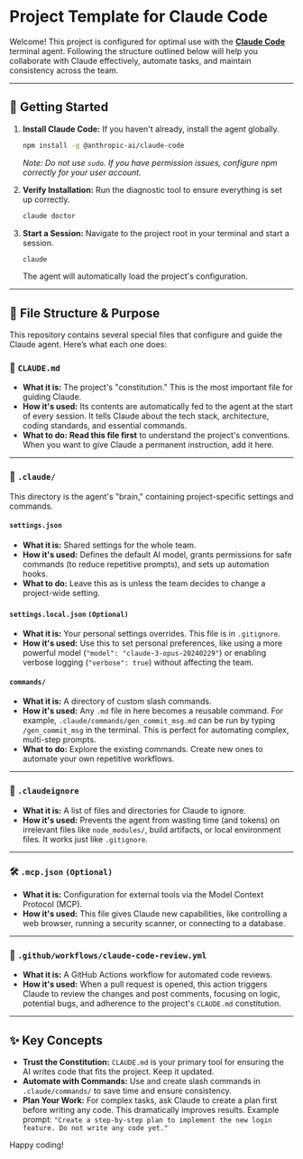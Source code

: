 # Project Template for Claude Code

Welcome! This project is configured for optimal use with the **[Claude Code](https://www.anthropic.com/claude-code)** terminal agent. Following the structure outlined below will help you collaborate with Claude effectively, automate tasks, and maintain consistency across the team.

---

## 🚀 Getting Started

1.  **Install Claude Code:** If you haven't already, install the agent globally.
    ```bash
    npm install -g @anthropic-ai/claude-code
    ```
    *Note: Do not use `sudo`. If you have permission issues, configure npm correctly for your user account.*

2.  **Verify Installation:** Run the diagnostic tool to ensure everything is set up correctly.
    ```bash
    claude doctor
    ```

3.  **Start a Session:** Navigate to the project root in your terminal and start a session.
    ```bash
    claude
    ```
    The agent will automatically load the project's configuration.

---

## 📂 File Structure & Purpose

This repository contains several special files that configure and guide the Claude agent. Here’s what each one does:

### 📄 `CLAUDE.md`
* **What it is:** The project's "constitution." This is the most important file for guiding Claude.
* **How it's used:** Its contents are automatically fed to the agent at the start of every session. It tells Claude about the tech stack, architecture, coding standards, and essential commands.
* **What to do:** **Read this file first** to understand the project's conventions. When you want to give Claude a permanent instruction, add it here.

---

### 🧠 `.claude/`
This directory is the agent's "brain," containing project-specific settings and commands.

#### `settings.json`
* **What it is:** Shared settings for the whole team.
* **How it's used:** Defines the default AI model, grants permissions for safe commands (to reduce repetitive prompts), and sets up automation hooks.
* **What to do:** Leave this as is unless the team decides to change a project-wide setting.

#### `settings.local.json` `(Optional)`
* **What it is:** Your personal settings overrides. This file is in `.gitignore`.
* **How it's used:** Use this to set personal preferences, like using a more powerful model (`"model": "claude-3-opus-20240229"`) or enabling verbose logging (`"verbose": true`) without affecting the team.

#### `commands/`
* **What it is:** A directory of custom slash commands.
* **How it's used:** Any `.md` file in here becomes a reusable command. For example, `.claude/commands/gen_commit_msg.md` can be run by typing `/gen_commit_msg` in the terminal. This is perfect for automating complex, multi-step prompts.
* **What to do:** Explore the existing commands. Create new ones to automate your own repetitive workflows.

---

### 🙈 `.claudeignore`
* **What it is:** A list of files and directories for Claude to ignore.
* **How it's used:** Prevents the agent from wasting time (and tokens) on irrelevant files like `node_modules/`, build artifacts, or local environment files. It works just like `.gitignore`.

---

### 🛠️ `.mcp.json` `(Optional)`
* **What it is:** Configuration for external tools via the Model Context Protocol (MCP).
* **How it's used:** This file gives Claude new capabilities, like controlling a web browser, running a security scanner, or connecting to a database.

---

### 🤖 `.github/workflows/claude-code-review.yml`
* **What it is:** A GitHub Actions workflow for automated code reviews.
* **How it's used:** When a pull request is opened, this action triggers Claude to review the changes and post comments, focusing on logic, potential bugs, and adherence to the project's `CLAUDE.md` constitution.

---

## ✨ Key Concepts

* **Trust the Constitution:** `CLAUDE.md` is your primary tool for ensuring the AI writes code that fits the project. Keep it updated.
* **Automate with Commands:** Use and create slash commands in `.claude/commands/` to save time and ensure consistency.
* **Plan Your Work:** For complex tasks, ask Claude to create a plan first before writing any code. This dramatically improves results. Example prompt: `"Create a step-by-step plan to implement the new login feature. Do not write any code yet."`

Happy coding!